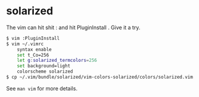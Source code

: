 # solarized

The vim can hit shit : and hit PluginInstall . Give it a try.

```bash
$ vim :PluginInstall 
$ vim ~/.vimrc
	syntax enable
	set t_Co=256
	let g:solarized_termcolors=256
	set background=light
	colorscheme solarized
$ cp ~/.vim/bundle/solarized/vim-colors-solarized/colors/solarized.vim ~/.vim/colors/solarized.vim
```

See `man vim` for more details.